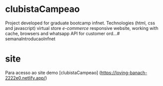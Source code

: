 # clubistaCampeao

Project developed for graduate bootcamp infnet. Technologies (html, css and javascript) virtual store _e-commerce_ responsive website, working with cache, browsers and whatsapp API for customer ord…# semanaIntroducaoInfnet

# site

Para acesso ao site demo [clubistaCampeao]
(https://loving-banach-2222e0.netlify.app/)

